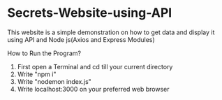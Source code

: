 # Secrets-Website-using-API
This website is a simple demonstration on how to get data and display it using API and Node js(Axios and Express Modules)

How to Run the Program?
1) First open a Terminal and cd till your current directory
2) Write "npm i"
3) Write "nodemon index.js"
4) Write localhost:3000 on your preferred web browser

